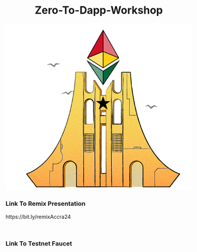 # <div align="center">Zero-To-Dapp-Workshop</div>
<div align="center" height='50px'><img src="https://github.com/eben619/Zero-To-Dapp-Workshop/blob/main/ethAccraHero.png"></div>


### <div>Link To Remix Presentation</div>

<p>https://bit.ly/remixAccra24<p/><br>

### <div>Link To Testnet Faucet</div>
